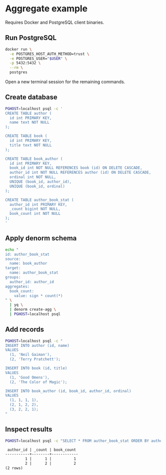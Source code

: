 # Aggregate example

Requires Docker and PostgreSQL client binaries.

## Run PostgreSQL

```sh
docker run \
  -e POSTGRES_HOST_AUTH_METHOD=trust \
  -e POSTGRES_USER="$USER" \
  -p 5432:5432 \
  --rm \
  postgres
```

Open a new terminal session for the remaining commands.

## Create database

```sh
PGHOST=localhost psql -c '
CREATE TABLE author (
  id int PRIMARY KEY,
  name text NOT NULL
);

CREATE TABLE book (
  id int PRIMARY KEY,
  title text NOT NULL
);

CREATE TABLE book_author (
  id int PRIMARY KEY,
  book_id int NOT NULL REFERENCES book (id) ON DELETE CASCADE,
  author_id int NOT NULL REFERENCES author (id) ON DELETE CASCADE,
  ordinal int NOT NULL,
  UNIQUE (book_id, author_id),
  UNIQUE (book_id, ordinal)
);

CREATE TABLE author_book_stat (
  author_id int PRIMARY KEY,
  _count bigint NOT NULL,
  book_count int NOT NULL
);
'
```

## Apply denorm schema

```sh
echo "
id: author_book_stat
source:
  name: book_author
target:
  name: author_book_stat
groups:
  author_id: author_id
aggregates:
  book_count:
    value: sign * count(*)
" \
  | yq \
  | denorm create-agg \
  | PGHOST=localhost psql
```

## Add records

```sh
PGHOST=localhost psql -c "
INSERT INTO author (id, name)
VALUES
  (1, 'Neil Gaiman'),
  (2, 'Terry Pratchett');

INSERT INTO book (id, title)
VALUES
  (1, 'Good Omens'),
  (2, 'The Color of Magic');

INSERT INTO book_author (id, book_id, author_id, ordinal)
VALUES
  (1, 1, 1, 1),
  (2, 1, 2, 2),
  (3, 2, 2, 1);
"
```

## Inspect results

```sh
PGHOST=localhost psql -c "SELECT * FROM author_book_stat ORDER BY author_id"
```

```txt
 author_id | _count | book_count
-----------+--------+------------
         1 |      1 |          1
         2 |      2 |          2
(2 rows)
```

